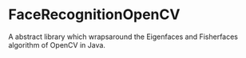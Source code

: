 # FaceRecognitionOpenCV
A abstract library which wrapsaround the Eigenfaces and Fisherfaces algorithm of OpenCV in Java. 
